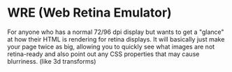 WRE (Web Retina Emulator)
======

For anyone who has a normal 72/96 dpi display but wants to get a "glance" at how their HTML is rendering for retina displays. It will basically just make your page twice as big, allowing you to quickly see what images are not retina-ready and also point out any CSS properties that may cause blurriness. (like 3d transforms)